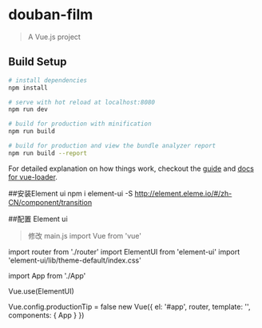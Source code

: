 # douban-film

> A Vue.js project

## Build Setup

``` bash
# install dependencies
npm install

# serve with hot reload at localhost:8080
npm run dev

# build for production with minification
npm run build

# build for production and view the bundle analyzer report
npm run build --report
```

For detailed explanation on how things work, checkout the [guide](http://vuejs-templates.github.io/webpack/) and [docs for vue-loader](http://vuejs.github.io/vue-loader).

##安装Element ui
npm i element-ui -S
http://element.eleme.io/#/zh-CN/component/transition

##配置 Element ui
>修改 main.js
import Vue from 'vue'

import router from './router'
import ElementUI from 'element-ui'
import 'element-ui/lib/theme-default/index.css'

import App from './App'


Vue.use(ElementUI)

Vue.config.productionTip = false
new Vue({
  el: '#app',
  router,
  template: '<App/>',
  components: { App }
})






